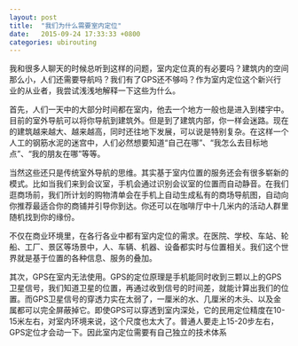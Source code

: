 ```yaml
---
layout: post
title:  "我们为什么需要室内定位"
date:   2015-09-24 17:33:33 +0800
categories: ubirouting
---
```


我和很多人聊天的时候总听到这样的问题，室内定位真的有必要吗？建筑内的空间那么小，人们还需要导航吗？我们有了GPS还不够吗？作为室内定位这个新兴行业的从业者，我尝试浅浅地解释一下这些为什么。

首先，人们一天中的大部分时间都在室内，他去一个地方一般也是进入到楼宇中。目前的室外导航可以将你导航到建筑外。但是到了建筑内部，你一样会迷路。现在的建筑越来越大、越来越高，同时还往地下发展，可以说是特别复杂。在这样一个人工的钢筋水泥的迷宫中，人们必然想要知道“自己在哪”、“我怎么去目标地点”、“我的朋友在哪”等等。

当然这些还只是传统室外导航的思维。其实基于室内位置的服务还会有很多崭新的模式。比如当我们来到会议室，手机会通过识别会议室的位置而自动静音。在我们逛商场前，我们所计划的购物清单会在手机上自动生成私有的商场导航图，自动向你推荐最适合你的商铺并引导你到达。你还可以在咖啡厅中十几米内的活动人群里随机找到你的缘份。

不仅在商业环境里，在各行各业中都有室内定位的需求。在医院、学校、车站、轮船、工厂、景区等场景中，人、车辆、机器、设备都实时与位置相关。我们这个世界就是基于位置的各种信息、服务的叠加。

其次，GPS在室内无法使用。GPS的定位原理是手机能同时收到三颗以上的GPS卫星信号，我们知道卫星的位置，再通过收到信号的时间差，就能计算出我们的位置。而GPS卫星信号的穿透力实在太弱了，一厘米的水、几厘米的木头、以及金属都可以完全屏蔽掉它。即使GPS可以穿透到室内深处，它的民用定位精度在10-15米左右，对室内环境来说，这个尺度也太大了。普通人要走上15-20步左右，GPS定位才会动一下。因此室内定位需要有自己独立的技术体系
